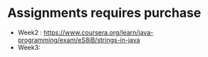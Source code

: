 # Assignments requires purchase

- Week2 : https://www.coursera.org/learn/java-programming/exam/eS8iB/strings-in-java
- Week3: 